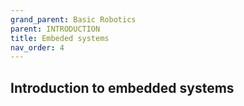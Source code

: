 ```yaml
---
grand_parent: Basic Robotics
parent: INTRODUCTION
title: Embeded systems
nav_order: 4
---
```


 Introduction to embedded systems
--------------------------------------------------------------------------------

